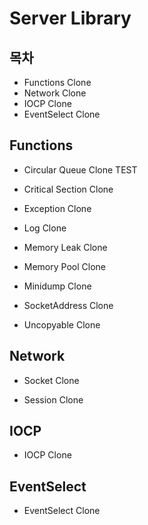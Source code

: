 # Server Library

 
## 목차
* Functions Clone
* Network Clone
* IOCP Clone
* EventSelect Clone

## Functions
* Circular Queue Clone
TEST

* Critical Section Clone


* Exception Clone


* Log Clone


* Memory Leak Clone


* Memory Pool Clone


* Minidump Clone


* SocketAddress Clone


* Uncopyable Clone


## Network
* Socket Clone



* Session Clone



## IOCP
* IOCP Clone



## EventSelect
* EventSelect Clone


